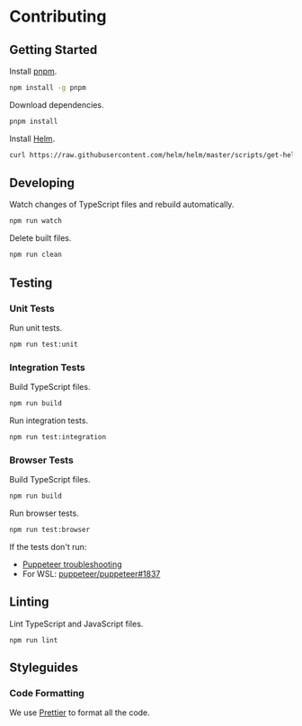 # Contributing

## Getting Started

Install [pnpm](https://pnpm.js.org/installation).

```sh
npm install -g pnpm
```

Download dependencies.

```sh
pnpm install
```

Install [Helm](https://helm.sh/docs/intro/install/).

```sh
curl https://raw.githubusercontent.com/helm/helm/master/scripts/get-helm-3 | bash
```

## Developing

Watch changes of TypeScript files and rebuild automatically.

```sh
npm run watch
```

Delete built files.

```sh
npm run clean
```

## Testing

### Unit Tests

Run unit tests.

```sh
npm run test:unit
```

### Integration Tests

Build TypeScript files.

```sh
npm run build
```

Run integration tests.

```sh
npm run test:integration
```

### Browser Tests

Build TypeScript files.

```sh
npm run build
```

Run browser tests.

```sh
npm run test:browser
```

If the tests don't run:

- [Puppeteer troubleshooting](https://github.com/puppeteer/puppeteer/blob/main/docs/troubleshooting.md)
- For WSL: [puppeteer/puppeteer#1837](https://github.com/puppeteer/puppeteer/issues/1837#issuecomment-689006806)

## Linting

Lint TypeScript and JavaScript files.

```
npm run lint
```

## Styleguides

### Code Formatting

We use [Prettier](https://prettier.io/) to format all the code.
